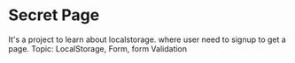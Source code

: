 # Secret Page

It's a project to learn about localstorage. where user need to signup to get a page.
Topic: LocalStorage, Form, form Validation
